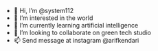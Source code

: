 - 👋 Hi, I’m @system112
- 👀 I’m interested in the world
- 🌱 I’m currently learning artificial intelligence
- 💞️ I’m looking to collaborate on green tech studio
- 📫 Send message at instagram @arifkendari

<!---
system112/system112 is a ✨ special ✨ repository because its `README.md` (this file) appears on your GitHub profile.
You can click the Preview link to take a look at your changes.
--->
